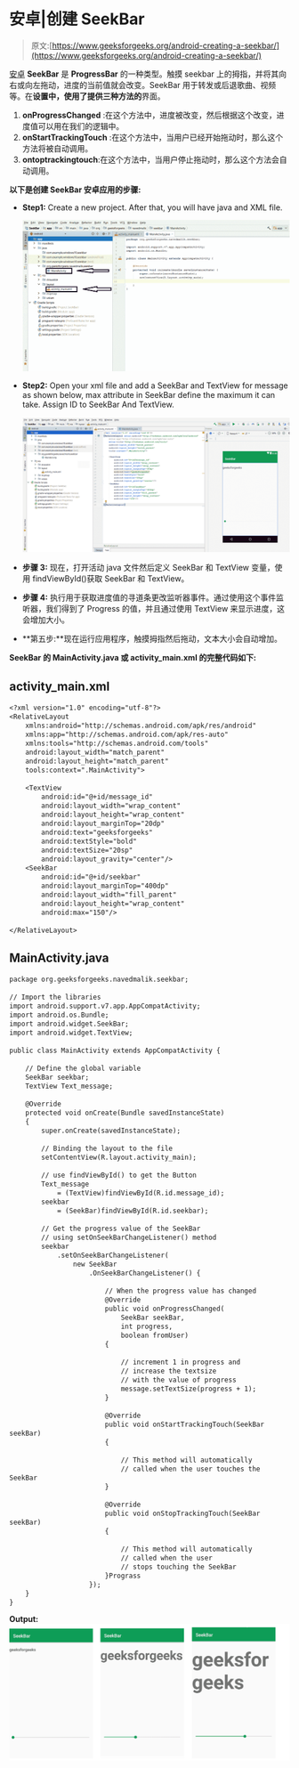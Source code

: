 # 安卓|创建 SeekBar

> 原文:[https://www.geeksforgeeks.org/android-creating-a-seekbar/](https://www.geeksforgeeks.org/android-creating-a-seekbar/)

[安卓](https://www.geeksforgeeks.org/tag/android/) **SeekBar** 是 **ProgressBar** 的一种类型。触摸 seekbar 上的拇指，并将其向右或向左拖动，进度的当前值就会改变。SeekBar 用于转发或后退歌曲、视频等。在**设置中，使用了提供三种方法的**界面。

1.  **onProgressChanged** :在这个方法中，进度被改变，然后根据这个改变，进度值可以用在我们的逻辑中。
2.  **onStartTrackingTouch** :在这个方法中，当用户已经开始拖动时，那么这个方法将被自动调用。
3.  **ontoptrackingtouch**:在这个方法中，当用户停止拖动时，那么这个方法会自动调用。

**以下是创建 SeekBar 安卓应用的步骤:**

*   **Step1:** Create a new project. After that, you will have java and XML file.

    ![](img/9e49db06bf5042f987f5c4823409467e.png)

*   **Step2:** Open your xml file and add a SeekBar and TextView for message as shown below, max attribute in SeekBar define the maximum it can take. Assign ID to SeekBar And TextView.

    ![](img/b314b344ea5b06d3adea6562b5001431.png)

*   **步骤 3:** 现在，打开活动 java 文件然后定义 SeekBar 和 TextView 变量，使用 findViewById()获取 SeekBar 和 TextView。
*   **步骤 4:** 执行用于获取进度值的寻道条更改监听器事件。通过使用这个事件监听器，我们得到了 Progress 的值，并且通过使用 TextView 来显示进度，这会增加大小。
*   **第五步:**现在运行应用程序，触摸拇指然后拖动，文本大小会自动增加。

**SeekBar 的 MainActivity.java 或 activity_main.xml 的完整代码如下:**

## activity_main.xml

```
<?xml version="1.0" encoding="utf-8"?>
<RelativeLayout 
    xmlns:android="http://schemas.android.com/apk/res/android"
    xmlns:app="http://schemas.android.com/apk/res-auto"
    xmlns:tools="http://schemas.android.com/tools"
    android:layout_width="match_parent"
    android:layout_height="match_parent"
    tools:context=".MainActivity">

    <TextView
        android:id="@+id/message_id"
        android:layout_width="wrap_content"
        android:layout_height="wrap_content"
        android:layout_marginTop="20dp"
        android:text="geeksforgeeks"
        android:textStyle="bold"
        android:textSize="20sp"
        android:layout_gravity="center"/>
    <SeekBar
        android:id="@+id/seekbar"
        android:layout_marginTop="400dp"
        android:layout_width="fill_parent"
        android:layout_height="wrap_content"
        android:max="150"/>

</RelativeLayout>
```

## MainActivity.java

```
package org.geeksforgeeks.navedmalik.seekbar;

// Import the libraries
import android.support.v7.app.AppCompatActivity;
import android.os.Bundle;
import android.widget.SeekBar;
import android.widget.TextView;

public class MainActivity extends AppCompatActivity {

    // Define the global variable
    SeekBar seekbar;
    TextView Text_message;

    @Override
    protected void onCreate(Bundle savedInstanceState)
    {
        super.onCreate(savedInstanceState);

        // Binding the layout to the file
        setContentView(R.layout.activity_main);

        // use findViewById() to get the Button
        Text_message
            = (TextView)findViewById(R.id.message_id);
        seekbar
            = (SeekBar)findViewById(R.id.seekbar);

        // Get the progress value of the SeekBar
        // using setOnSeekBarChangeListener() method
        seekbar
            .setOnSeekBarChangeListener(
                new SeekBar
                    .OnSeekBarChangeListener() {

                        // When the progress value has changed
                        @Override
                        public void onProgressChanged(
                            SeekBar seekBar,
                            int progress,
                            boolean fromUser)
                        {

                            // increment 1 in progress and
                            // increase the textsize
                            // with the value of progress
                            message.setTextSize(progress + 1);
                        }

                        @Override
                        public void onStartTrackingTouch(SeekBar seekBar)
                        {

                            // This method will automatically
                            // called when the user touches the SeekBar
                        }

                        @Override
                        public void onStopTrackingTouch(SeekBar seekBar)
                        {

                            // This method will automatically
                            // called when the user
                            // stops touching the SeekBar
                        }Prograss
                    });
    }
}
```

**Output:**
![](img/374db7b210ef8a9b2859dcb5fb64f049.png)